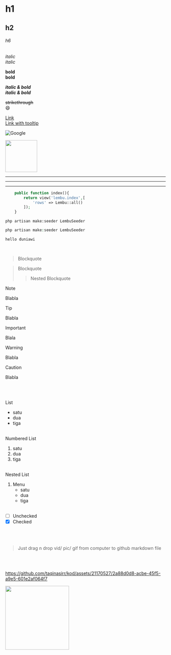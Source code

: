 # h1
## h2
###### h6

*italic*   
_italic_

**bold**  
__bold__

***italic & bold***  
___italic & bold___

~~strikethrough~~  
:smile:


[Link](https://google.com)  
[Link with tooltip](https://google.com "google website")

![Google](https://cdn.iconscout.com/icon/free/png-256/free-google-469-675753.png)

<img src="https://cdn.iconscout.com/icon/free/png-256/free-google-469-675753.png" width="100">

---
___

***


```php
    public function index(){
        return view('lembu.index',[
            'rows' => Lembu::all()
        ]);
    }
```

```
php artisan make:seeder LembuSeeder
```

```php
php artisan make:seeder LembuSeeder
```

`hello duniawi`

<br>

> Blockquote

> Blockquote
>> Nested Blockquote

> [!note]
> Blabla

> [!tip]
> Blabla

> [!important]
> Blala

> [!warning]
> Blabla

> [!caution]
> Blabla

<br><br>

List
* satu
* dua
* tiga
<br><br>

Numbered List
1. satu
2. dua
3. tiga
<br><br>

Nested List
1. Menu
    * satu 
    * dua 
    * tiga
<br><br>

- [ ] Unchecked
- [x] Checked
<br><br><br><br>
> Just drag n drop vid/ pic/ gif  from computer to github markdown file


<br><br>

https://github.com/taqinasirr/kod/assets/21170527/2a88d0d8-acbe-45f5-a9e5-601e2af064f7  


<img src="https://github.com/taqinasirr/kod/assets/21170527/ed664560-6124-4101-90c6-7837313cf457" width="200">





